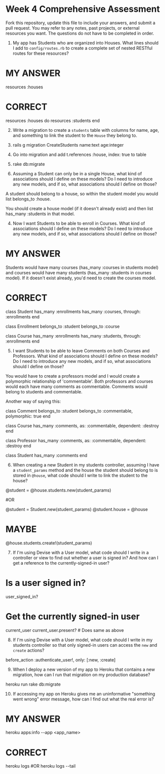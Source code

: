 # Week 4 Comprehensive Assessment

Fork this repository, update this file to include your answers, and submit a pull request. You may refer to any notes, past projects, or external resources you want. The questions do not have to be completed in order.

1. My app has Students who are organized into Houses. What lines should I add to `config/routes.rb` to create a complete set of nested RESTful routes for these resources?

# MY ANSWER
resources :houses

# CORRECT
resources :houses do
  resources :students
end


2. Write a migration to create a `students` table with columns for name, age, and something to link the student to the `House` they belong to.

1. rails g migration CreateStudents name:text age:integer

2. Go into migration and add t.references :house, index: true to table

3. rake db:migrate

3. Assuming a Student can only be in a single House, what kind of associations should I define on these models? Do I need to introduce any new models, and if so, what associations should I define on those?

A student should belong to a house, so within the student model you would list belongs_to :house.

You should create a house model (if it doesn't already exist) and then list has_many :students in that model.

4. Now I want Students to be able to enroll in Courses. What kind of associations should I define on these models? Do I need to introduce any new models, and if so, what associations should I define on those?

# MY ANSWER
Students would have many courses (has_many :courses in students model) and courses would have many students (has_many :students in courses model). If it doesn't exist already, you'd need to create the courses model.

# CORRECT
class Student
  has_many :enrollments
  has_many :courses, through: :enrollments
end

class Enrollment
  belongs_to :student
  belongs_to :course

class Course
  has_many :enrollments
  has_many :students, through: :enrollments
end


5. I want Students to be able to leave Comments on both Courses and Professors. What kind of associations should I define on these models? Do I need to introduce any new models, and if so, what associations should I define on those?

You would have to create a professors model and I would create a polymorphic relationship of 'commentable'. Both professors and courses would each have many comments as commentable. Comments would belong to students and commentable.

Another way of saying this:

class Comment
  belongs_to :student
  belongs_to :commentable, polymorphic: true
end

class Course
  has_many :comments, as: :commentable, dependent: :destroy
end

class Professor
  has_many :comments, as: :commentable, dependent: :destroy
end

class Student
  has_many :comments
end


6. When creating a new Student in my students controller, assuming I have a `student_params` method and the house the student should belong to is stored in `@house`, what code should I write to link the student to the house?

@student = @house.students.new(student_params)

#OR

@student = Student.new(student_params)
@student.house = @house

# MAYBE

@house.students.create!(student_params)


7. If I'm using Devise with a User model, what code should I write in a controller or view to find out whether a user is signed in? And how can I get a reference to the currently-signed-in user?

# Is a user signed in?
user_signed_in?

# Get the currently signed-in user
current_user
current_user.present? # Does same as above

8. If I'm using Devise with a User model, what code should I write in my students controller so that only signed-in users can access the `new` and `create` actions?

before_action :authenticate_user!, only: [:new, :create]

9. When I deploy a new version of my app to Heroku that contains a new migration, how can I run that migration on my production database?

heroku run rake db:migrate

10. If accessing my app on Heroku gives me an uninformative "something went wrong" error message, how can I find out what the real error is?

# MY ANSWER
heroku apps:info --app <app_name>

# CORRECT
heroku logs
#OR
heroku logs --tail
